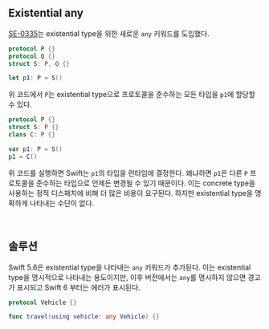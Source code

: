## Existential any

[SE-0335](https://github.com/apple/swift-evolution/blob/main/proposals/0335-existential-any.md)는 existential type을 위한 새로운 `any` 키워드를 도입했다.

```swift
protocol P {}
protocol Q {}
struct S: P, Q {}

let p1: P = S()
```

위 코드에서 `P`는 existential type으로 프로토콜을 준수하는 모든 타입을 `p1`에 할당할 수 있다.

```swift
protocol P {}
struct S: P {}
class C: P {}

var p1: P = S()
p1 = C()
```

위 코드를 실행하면 Swift는 `p1`의 타입을 런타임에 결정한다. 왜냐하면 `p1`은 다른 `P` 프로토콜을 준수하는 타입으로 언제든 변경될 수 있기 때문이다. 이는 concrete type을 사용하는 정적 디스패치에 비해 더 많은 비용이 요구된다. 하지만 existential type을 명확하게 나타내는 수단이 없다.

&nbsp;
## 솔루션

Swift 5.6은 existential type을 나타내는 `any` 키워드가 추가된다. 이는 existential type을 명시적으로 나타내는 용도이지만, 이후 버전에서는 `any`를 명시하지 않으면 경고가 표시되고 Swift 6 부터는 에러가 표시된다.

```swift
protocol Vehicle {}

func travel(using vehicle: any Vehicle) {}
```
